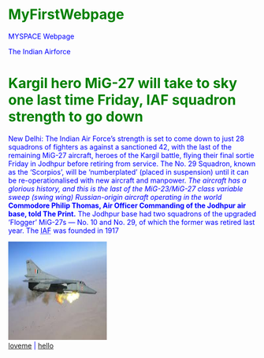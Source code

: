 # MyFirstWebpage
MYSPACE Webpage
<html>
 <style>
   body {
  color: blue;
}
h1 {
  color: green;
}
</html>
  </style
<title>The Indian Airforce</title>
<h1>Kargil hero MiG-27 will take to sky one last time Friday, IAF squadron strength to go down</h1>
<body>
<p>
New Delhi: The Indian Air Force’s strength is set to come down to just 28 squadrons of fighters as against a sanctioned 42, with the last of the remaining MiG-27 aircraft, heroes of the Kargil battle, flying their final sortie Friday in Jodhpur before retiring from service.
The No. 29 Squadron, known as the ‘Scorpios’, will be ‘numberplated’ (placed in suspension) until it can be re-operationalised with new aircraft and manpower.
<i>The aircraft has a glorious history, and this is the last of the MiG-23/MiG-27 class variable sweep (swing wing) Russian-origin aircraft operating in the world</i> 
<strong>Commodore Philip Thomas, Air Officer Commanding of the Jodhpur air base, told The Print.</strong>
The Jodhpur base had two squadrons of the upgraded ‘Flogger’ MiG-27s — No. 10 and No. 29, of which the former was retired last year.
The <abbr title="INDIAN AIRFORCE">IAF</abbr> was founded in 1917
</p>
<img src="download.jpg" alt="MIG 27 Aircraft" height="200" width="200">
</body>
<nav>
  <a href="hello.html">loveme</a> |
  <a href="loveme.html">hello</a>
</nav>


